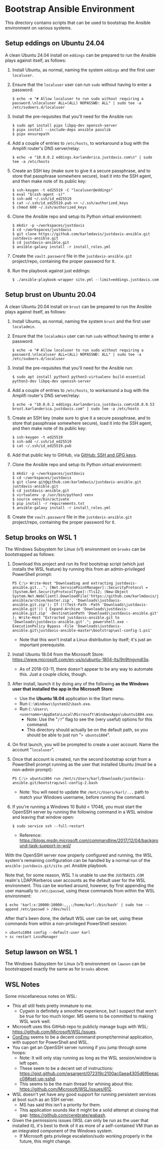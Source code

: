 # Bootstrap Ansible Environment

This directory contains scripts that can be used to bootstrap the Ansible environment on various systems.

## Setup eddings on Ubuntu 24.04

A clean Ubuntu 24.04 install on `eddings` can be prepared to run the Ansible plays against itself, as follows:

1. Install Ubuntu, as normal, naming the system `eddings` and the first user `localuser`.
2. Ensure that the `localuser` user can run `sudo` without having to enter a password:
    
    ```
    $ echo -e "# Allow localuser to run sudo without requiring a password.\nlocaluser ALL=(ALL) NOPASSWD: ALL" | sudo tee -a /etc/sudoers.d/localuser
    ```
    
3. Install the pre-requisites that you'll need for the Ansible run:
    
    ```
    $ sudo apt install pipx libpq-dev openssh-server
    $ pipx install --include-deps ansible passlib
    $ pipx ensurepath
    ```
    
4. Add a couple of entries to `/etc/hosts`, to workaround a bug with the Amplifi router's DNS server/relay:
    
    ```
    $ echo -e "10.0.0.2 eddings.karlanderica.justdavis.com\n" | sudo tee -a /etc/hosts
    ```
    
5. Create an SSH key (make sure to give it a secure passphrase, and to store that passphrase somewhere secure),
   load it into the SSH agent, and then make note of its public key:
    
    ```
    $ ssh-keygen -t ed25519 -C "localuser@eddings"
    $ eval "$(ssh-agent -s)"
    $ ssh-add ~/.ssh/id_ed25519
    $ cat ~/.ssh/id_ed25519.pub >> ~/.ssh/authorized_keys
    $ chmod 600 ~/.ssh/authorized_keys
    ```
    
6. Clone the Ansible repo and setup its Python virtual environment:
    
    ```
    $ mkdir -p ~/workspaces/justdavis
    $ cd ~/workspaces/justdavis
    $ git clone https://github.com/karlmdavis/justdavis-ansible.git justdavis-ansible.git
    $ cd justdavis-ansible.git
    $ ansible-galaxy install -r install_roles.yml
    ```
    
7. Create the `vault.password` file in the `justdavis-ansible.git` project/repo,
   containing the proper password for it.
8. Run the playbook against just eddings:
    
    ```
    $ ./ansible-playbook-wrapper site.yml --limit=eddings.justdavis.com
    ```
    

## Setup brust on Ubuntu 20.04

A clean Ubuntu 20.04 install on `brust` can be prepared to run the Ansible plays against itself, as follows:

1. Install Ubuntu, as normal, naming the system `brust` and the first user `localadmin`.
2. Ensure that the `localadmin` user can run `sudo` without having to enter a password:
    
    ```
    $ echo -e "# Allow localuser to run sudo without requiring a password.\nlocaluser ALL=(ALL) NOPASSWD: ALL" | sudo tee -a /etc/sudoers.d/localuser
    ```
    
3. Install the pre-requisites that you'll need for the Ansible run:
    
    ```
    $ sudo apt install python3 python3-virtualenv build-essential python3-dev libpq-dev openssh-server
    ```
    
4. Add a couple of entries to `/etc/hosts`, to workaround a bug with the Amplifi router's DNS server/relay:
    
    ```
    $ echo -e "10.0.0.2 eddings.karlanderica.justdavis.com\n10.0.0.53 brust.karlanderica.justdavis.com" | sudo tee -a /etc/hosts
    ```
    
5. Create an SSH key (make sure to give it a secure passphrase, and to store that passphrase somewhere secure),
   load it into the SSH agent, and then make note of its public key:
    
    ```
    $ ssh-keygen -t ed25519
    $ ssh-add ~/.ssh/id_ed25519
    $ cat ~/.ssh/id_ed25519.pub
    ```
    
6. Add that public key to GitHub, via [GitHub: SSH and GPG keys](https://github.com/settings/keys).
7. Clone the Ansible repo and setup its Python virtual environment:
    
    ```
    $ mkdir -p ~/workspaces/justdavis
    $ cd ~/workspaces/justdavis
    $ git clone git@github.com:karlmdavis/justdavis-ansible.git justdavis-ansible.git
    $ cd justdavis-ansible.git
    $ virtualenv -p /usr/bin/python3 venv
    $ source venv/bin/activate
    $ pip install -r requirements.txt
    $ ansible-galaxy install -r install_roles.yml
    ```
    
8. Create the `vault.password` file in the `justdavis-ansible.git` project/repo,
   containing the proper password for it.

## Setup brooks on WSL 1

The Windows Subsystem for Linux (v1) environment on `brooks` can be bootstrapped as follows:

1. Download this project and run its first bootstrap script (which just installs the WSL feature) by running this from an admin-privileged PowerShell prompt:
    
    ```
    PS C:\> Write-Host "Downloading and extracting justdavis-ansible.git..."; [Net.ServicePointManager]::SecurityProtocol = [System.Net.SecurityProtocolType]::Tls12; (New-Object System.Net.WebClient).DownloadFile('https://github.com/karlmdavis/justdavis-ansible/archive/master.zip', 'Downloads\justdavis-ansible.git.zip'); If (!(Test-Path -Path 'Downloads\justdavis-ansible.git')) { Expand-Archive 'Downloads\justdavis-ansible.git.zip' -DestinationPath 'Downloads\justdavis-ansible.git' }; Write-Host "Extracted justdavis-ansible.git to 'Downloads\justdavis-ansible.git'."; powershell.exe -ExecutionPolicy Bypass -File 'Downloads\justdavis-ansible.git\justdavis-ansible-master\bootstrap\wsl-config-1.ps1'
    ```
    
    * Note that this won't install a Linux distribution by itself; it's just an important prerequisite.
2. Install Ubuntu 18.04 from the Microsoft Store: <https://www.microsoft.com/en-us/p/ubuntu-1804-lts/9n9tngvndl3q>.
    * As of 2018-03-11, there doesn't appear to be any way to automate this. Just a couple clicks, though.
3. After install, launch it by doing any of the following **as the Windows user that installed the app in the Microsoft Store**:
    * Use the **Ubuntu 18.04** application in the Start menu.
    * Run `C:\Windows\System32\bash.exe`.
    * Run `C:\Users\<username>\AppData\Local\Microsoft\WindowsApps\ubuntu1804.exe`.
        * Note: Use the "`/?`" flag to see the (very useful) options for this command.
        * This directory should actually be on the default path, so you should be able to just run "`> ubuntu1804`".
4. On first launch, you will be prompted to create a user account. Name the account "`localuser`".
5. Once that account is created, run the second bootstrap script from a PowerShell prompt running as the user that installed Ubuntu (must be a non-admin prompt):
    
    ```
    PS C:\> ubuntu1804 run /mnt/c/Users/karl/Downloads/justdavis-ansible.git/bootstrap/wsl-config-2.bash
    ```
    
    * Note: You will need to update the `/mnt/c/Users/karl/...` path to match your Windows username, before running the command.
6. If you're running a Windows 10 Build < 17046, you must start the OpenSSH server by running the following command in a WSL window and leaving that window open:
    
    ```
    $ sudo service ssh --full-restart
    ```
    
    * Reference: <https://blogs.msdn.microsoft.com/commandline/2017/12/04/background-task-support-in-wsl/>

With the OpenSSH server now properly configured and running, the WSL system's remaining configuration can be handled by a normal run of the `ansible-justdavis.git/site.yml` Ansible playbook.

Note that, for some reason, WSL 1 is unable to use the `JUSTDAVIS.COM` realm's LDAP/Kerberos user accounts as the default user for the WSL environment. This can be worked around, however, by first appending the user manually to `/etc/passwd`, using these commands from within the WSL environment:

```
$ echo 'karl:x:10000:10000:,,,:/home/karl:/bin/bash' | sudo tee --append /etc/passwd > /dev/null
```

After that's been done, the default WSL user can be set, using these commands from within a non-privileged PowerShell session:

```
> ubuntu1804 config --default-user karl
> sc restart LxssManager
```

## Setup lawson on WSL 1

The Windows Subsystem for Linux (v1) environment on `lawson` can be bootstrapped exactly the same as for `brooks` above.

## WSL Notes

Some miscellaneous notes on WSL:

* This all still feels pretty immature to me.
    * Cygwin is definitely a smoother experience, but I suspect that won't be true for too much longer. MS seems to be committed to making WSL work well.
* Microsoft uses this GitHub repo to publicly manage bugs with WSL: <https://github.com/Microsoft/WSL/issues>.
* [ConEmu](https://conemu.github.io/) seems to be a decent command prompt/terminal application, with support for PowerShell and WSL.
* You can get an OpenSSH server running if you jump through some hoops:
    * Note: It will only stay running as long as the WSL session/window is left open.
    * These seem to be a decent set of instructions: <https://gist.github.com/wsargent/072319c2100ac0aea4305d6f6eeacc08#set-up-sshd>.
    * This seems to be the main thread for whining about this: <https://github.com/Microsoft/WSL/issues/612>.
* WSL doesn't yet have any good support for running persistent services at boot such as an SSH server.
    * MS has said this isn't a priority for them.
    * This application sounds like it might be a solid attempt at closing that gap: <https://github.com/cerebrate/wabash>.
* Given the permissions issues (WSL can only be run as the user that installed it), it's best to thnik of it as more of a self-contained VM than as an integrated component of the Windows system.
    * If Microsoft gets privilege escalation/sudo working properly in the future, this might change.
